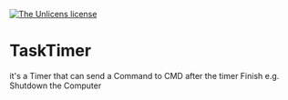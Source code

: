 [![The Unlicens license](https://img.shields.io/badge/License-BSD--2-informational.svg)](LICENSE)


# TaskTimer
it's a Timer that can send a Command to CMD after the timer Finish e.g. Shutdown the Computer

